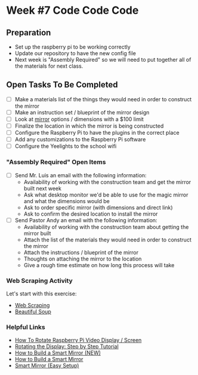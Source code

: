 # Week #7 Code Code Code
## **Preparation**
-   Set up the raspberry pi to be working correctly
-   Update our repository to have the new config file
-   Next week is "Assembly Required" so we will need to put together all of the materials for next class. 

## **Open Tasks To Be Completed**
- [ ] Make a materials list of the things they would need in order to construct the mirror  
- [ ] Make an instruction set / blueprint of the mirror design  
- [ ] Look at [mirror](https://www.amazon.com/dp/B01CZ35YJ6/ref=twister_B01CYYXQHI?_encoding=UTF8&th=1) options / dimensions with a $100 limit 
- [ ] Finalize the location in which the mirror is being constructed  
- [ ] Configure the Raspberry Pi to have the plugins in the correct place  
- [ ] Add any customizations to the Raspberry Pi software  
- [ ] Configure the Yeelights to the school wifi  

### **"Assembly Required" Open Items**
- [ ] Send Mr. Luis an email with the following information:  
    - Availability of working with the construction team and get the mirror built next week  
    - Ask what desktop monitor we'd be able to use for the magic mirror and what the dimensions would be
    - Ask to order specific mirror (with dimensions and direct link)
    - Ask to confirm the desired location to install the mirror  
- [ ] Send Pastor Andy an email with the following information:  
    - Availability of working with the construction team about getting the mirror built  
    - Attach the list of the materials they would need in order to construct the mirror  
    - Attach the instructions / blueprint of the mirror   
    - Thoughts on attaching the mirror to the location  
    - Give a rough time estimate on how long this process will take

### **Web Scraping Activity**
Let's start with this exercise: 
- [Web Scraping](https://towardsdatascience.com/how-to-web-scrape-with-python-in-4-minutes-bc49186a8460)
- [Beautiful Soup](https://www.pythonforbeginners.com/beautifulsoup/beautifulsoup-4-python)

### **Helpful Links**
- [How To Rotate Raspberry Pi Video Display / Screen](https://www.youtube.com/watch?v=J4WsMu7t3Yo)
- [Rotating the Display: Step by Step Tutorial](https://core-electronics.com.au/tutorials/how-to-rotate-the-raspberry-pi-video-display.html)
- [How to Build a Smart Mirror (NEW)](https://www.youtube.com/watch?v=aa3VVZA0e5Y)
- [How to Build a Smart Mirror](https://www.youtube.com/watch?v=J2S75AhPqnM)
- [Smart Mirror (Easy Setup)](https://www.youtube.com/watch?v=HO326ptdlco)
